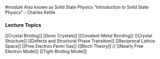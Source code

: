 #module
Also known as Solid State Physics
"Introduction to Solid State Physics" - Charles Kettle

### Lecture Topics

[[Crystal Binding]]
[[Ionic Crystals]]
[[Covalent-Metal Bonding]]
[[Crystal Structure]]
[[Defects and Structural Phase Transition]]
[[Reciprocal Lattice Space]]
[[Free Electron Fermi Gas]]
[[Bloch Theory]] // [[Nearly Free Electron Model]]
[[Tight Binding Model]]